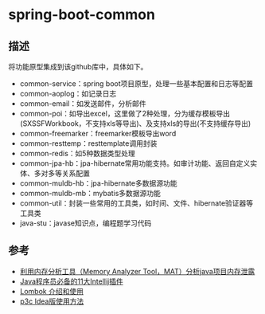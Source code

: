 # spring-boot-common
## 描述
将功能原型集成到该github库中，具体如下。
* common-service：spring boot项目原型，处理一些基本配置和日志等配置
* common-aoplog：如记录日志
* common-email：如发送邮件，分析邮件
* common-poi：如导出excel，这里做了2种处理，分为缓存模板导出(SXSSFWorkbook，不支持xls等导出)、及支持xls的导出(不支持缓存导出)
* common-freemarker：freemarker模板导出word
* common-resttemp：resttemplate调用封装
* common-redis：如5种数据类型处理
* common-jpa-hb：jpa-hibernate常用功能支持。如审计功能、返回自定义实体、多对多等关系配置
* common-muldb-hb：jpa-hibernate多数据源功能
* common-muldb-mb：mybatis多数据源功能
* common-util：封装一些常用的工具类，如时间、文件、hibernate验证器等工具类
* java-stu：javase知识点，编程题学习代码
## 参考
* [利用内存分析工具（Memory Analyzer Tool，MAT）分析java项目内存泄露](https://blog.csdn.net/wanghuiqi2008/article/details/50724676)
* [Java程序员必备的11大Intellij插件](https://www.toutiao.com/a6584934544699294216)
* [Lombok 介绍和使用](https://blog.csdn.net/motui/article/details/79012846)
* [p3c Idea版使用方法](https://blog.csdn.net/garfielder007/article/details/79050875)
